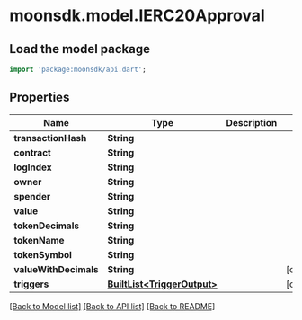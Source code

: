 # moonsdk.model.IERC20Approval

## Load the model package
```dart
import 'package:moonsdk/api.dart';
```

## Properties
Name | Type | Description | Notes
------------ | ------------- | ------------- | -------------
**transactionHash** | **String** |  | 
**contract** | **String** |  | 
**logIndex** | **String** |  | 
**owner** | **String** |  | 
**spender** | **String** |  | 
**value** | **String** |  | 
**tokenDecimals** | **String** |  | 
**tokenName** | **String** |  | 
**tokenSymbol** | **String** |  | 
**valueWithDecimals** | **String** |  | [optional] 
**triggers** | [**BuiltList&lt;TriggerOutput&gt;**](TriggerOutput.md) |  | [optional] 

[[Back to Model list]](../README.md#documentation-for-models) [[Back to API list]](../README.md#documentation-for-api-endpoints) [[Back to README]](../README.md)


